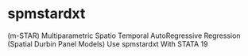 # spmstardxt
(m-STAR) Multiparametric Spatio Temporal AutoRegressive Regression (Spatial Durbin Panel Models) Use spmstardxt With STATA 19

